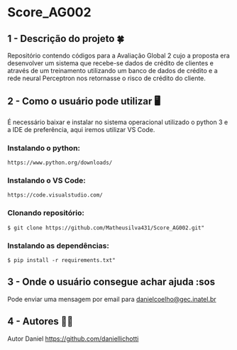 # Score_AG002
## 1 - Descrição do projeto :four_leaf_clover:

Repositório contendo códigos para a Avaliação Global 2 cujo a proposta era desenvolver um sistema que recebe-se dados de crédito de clientes e através de um treinamento utilizando um banco de dados de crédito e a rede neural Perceptron nos retornasse o risco de crédito do cliente.

## 2 - Como o usuário pode utilizar :desktop_computer:
É necessário baixar e instalar no sistema operacional utilizado o python 3 e a IDE de preferência, aqui iremos utilizar VS Code.

### Instalando o python:
```
https://www.python.org/downloads/
``` 

### Instalando o VS Code:
```
https://code.visualstudio.com/
```

### Clonando repositório:
```
$ git clone https://github.com/Matheusilva431/Score_AG002.git"
``` 

### Instalando as dependências:
```
$ pip install -r requirements.txt"
``` 

## 3 - Onde o usuário consegue achar ajuda 	:sos

Pode enviar uma mensagem por email para danielcoelho@gec.inatel.br

## 4 - Autores :curly_haired_man:

Autor Daniel https://github.com/daniellichotti

